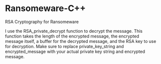 # Ransomeware-C++
RSA Cryptography for Ransomeware

I use the RSA_private_decrypt function to decrypt the message. This function takes the length of the encrypted message, the encrypted message itself, a buffer for the decrypted message, and the RSA key to use for decryption.
Make sure to replace private_key_string and encrypted_message with your actual private key string and encrypted message.
